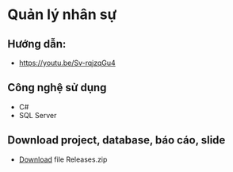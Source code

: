 # Quản lý nhân sự

## Hướng dẫn: 
- https://youtu.be/Sv-rqjzqGu4

## Công nghệ sử dụng
- C#
- SQL Server

## Download project, database, báo cáo, slide
- [Download](https://github.com/anhdh-gh/Quan-ly-nhan-su/releases/tag/1.0) file Releases.zip
